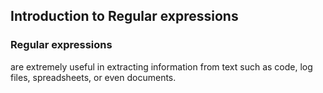 
## Introduction to Regular expressions

<p><h3>Regular expressions</h3> are extremely useful in extracting information from text such as code, log files, spreadsheets, or even documents. </p>
